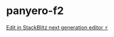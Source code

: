 # panyero-f2

[Edit in StackBlitz next generation editor ⚡️](https://stackblitz.com/~/github.com/codexxxhost2024/panyero-f2)